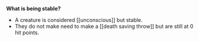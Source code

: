 **What is being stable?**
-  A creature is considered [[unconscious]] but stable. 
-  They do not make need to make a [[death saving throw]] but are still at 0 hit points. 